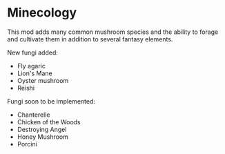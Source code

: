 # Minecology

This mod adds many common mushroom species and the ability to forage and cultivate them in addition to several fantasy elements.

New fungi added:
- Fly agaric
- Lion's Mane
- Oyster mushroom
- Reishi

Fungi soon to be implemented:
- Chanterelle
- Chicken of the Woods
- Destroying Angel
- Honey Mushroom
- Porcini